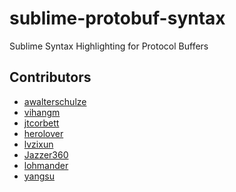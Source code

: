 sublime-protobuf-syntax
=======================

Sublime Syntax Highlighting for Protocol Buffers

Contributors
------------
* [awalterschulze](https://github.com/awalterschulze)
* [vihangm](https://github.com/vihangm)
* [jtcorbett](https://github.com/jtcorbett)
* [herolover](https://github.com/herolover)
* [lvzixun](https://github.com/lvzixun)
* [Jazzer360](https://github.com/Jazzer360)
* [lohmander](https://github.com/lohmander)
* [yangsu](https://github.com/yangsu)
